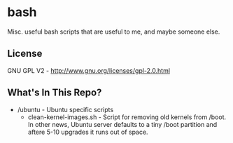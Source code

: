 bash
====
Misc. useful bash scripts that are useful to me, and maybe someone else.

License
-------
GNU GPL V2 - http://www.gnu.org/licenses/gpl-2.0.html

What's In This Repo?
--------------------
* /ubuntu - Ubuntu specific scripts
  * clean-kernel-images.sh - Script for removing old kernels from /boot. In other news, Ubuntu server defaults to a tiny /boot partition and aftere 5-10 upgrades it runs out of space. 

